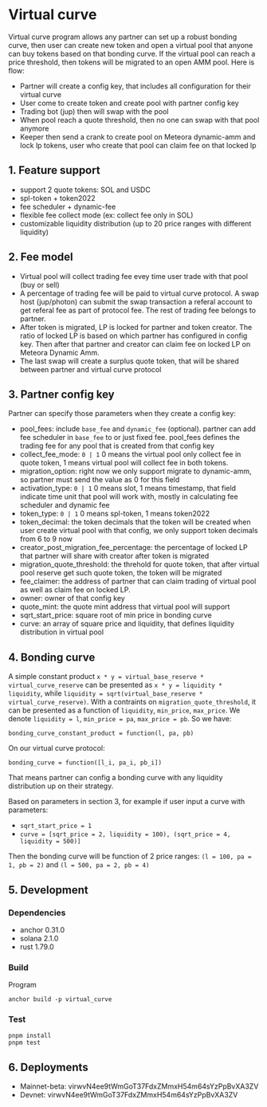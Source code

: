 # Virtual curve

Virtual curve program allows any partner can set up a robust bonding curve, then user can create new token and open a virtual pool that anyone can buy tokens based on that bonding curve. If the virtual pool can reach a price threshold, then tokens will be migrated to an open AMM pool. Here is flow:
- Partner will create a config key, that includes all configuration for their virtual curve
- User come to create token and create pool with partner config key
- Trading bot (jup) then will swap with the pool
- When pool reach a quote threshold, then no one can swap with that pool anymore
- Keeper then send a crank to create pool on Meteora dynamic-amm and lock lp tokens, user who create that pool can claim fee on that locked lp

## 1. Feature support

- support 2 quote tokens: SOL and USDC
- spl-token + token2022
- fee scheduler + dynamic-fee
- flexible fee collect mode (ex: collect fee only in SOL)
- customizable liquidity distribution (up to 20 price ranges with different liquidity)

## 2. Fee model

- Virtual pool will collect trading fee evey time user trade with that pool (buy or sell)
- A percentage of trading fee will be paid to virtual curve protocol. A swap host (jup/photon) can submit the swap transaction a referal account to get referal fee as part of protocol fee. The rest of trading fee belongs to partner.
- After token is migrated, LP is locked for partner and token creator. The ratio of locked LP is based on which partner has configured in config key. Then after that partner and creator can claim fee on locked LP on Meteora Dynamic Amm.
- The last swap will create a surplus quote token, that will be shared between partner and virtual curve protocol

## 3. Partner config key

Partner can specify those parameters when they create a config key:
- pool_fees: include `base_fee` and `dynamic_fee` (optional). partner can add fee scheduler in `base_fee` to or just fixed fee. pool_fees defines the trading fee for any pool that is created from that config key
- collect_fee_mode: `0 | 1` 0 means the virtual pool only collect fee in quote token, 1 means virtual pool will collect fee in both tokens.
- migration_option: right now we only support migrate to dynamic-amm, so partner must send the value as 0 for this field
- activation_type: `0 | 1` 0 means slot, 1 means timestamp, that field indicate time unit that pool will work with, mostly in calculating fee scheduler and dynamic fee
- token_type: `0 | 1` 0 means spl-token, 1 means token2022
- token_decimal: the token decimals that the token will be created when user create virtual pool with that config, we only support token decimals from 6 to 9 now
- creator_post_migration_fee_percentage: the percentage of locked LP that partner will share with creator after token is migrated
- migration_quote_threshold: the threhold for quote token, that after virtual pool reserve get such quote token, the token will be migrated
- fee_claimer: the address of partner that can claim trading of virtual pool as well as claim fee on locked LP.
- owner: owner of that config key
- quote_mint: the quote mint address that virtual pool will support
- sqrt_start_price: square root of min price in bonding curve
- curve: an array of square price and liquidity, that defines liquidity distribution in virtual pool

## 4. Bonding curve

A simple constant product `x * y = virtual_base_reserve * virtual_curve_reserve` can be presented as `x * y = liquidity * liquidity`, while `liquidity = sqrt(virtual_base_reserve * virtual_curve_reserve)`. With a contraints on `migration_quote_threshold`, it can be presented as a function of `liquidity`, `min_price`, `max_price`. We denote `liquidity = l`, `min_price = pa`, `max_price = pb`. So we have:

`bonding_curve_constant_product = function(l, pa, pb)`

On our virtual curve protocol:

`bonding_curve = function([l_i, pa_i, pb_i])`


That means partner can config a bonding curve with any liquidity distribution up on their strategy.

Based on parameters in section 3, for example if user input a curve with parameters:
- `sqrt_start_price = 1`
- `curve = [sqrt_price = 2, liquidity = 100), (sqrt_price = 4, liquidity = 500)]`

Then the bonding curve will be function of 2 price ranges: `(l = 100, pa = 1, pb = 2)` and `(l = 500, pa = 2, pb = 4)`

## 5. Development

### Dependencies

- anchor 0.31.0
- solana 2.1.0
- rust 1.79.0

### Build

Program

```
anchor build -p virtual_curve
```

### Test

```
pnpm install
pnpm test
```

## 6. Deployments

- Mainnet-beta: virwvN4ee9tWmGoT37FdxZMmxH54m64sYzPpBvXA3ZV
- Devnet: virwvN4ee9tWmGoT37FdxZMmxH54m64sYzPpBvXA3ZV
